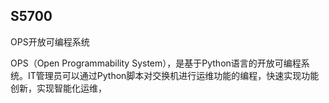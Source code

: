 

## S5700

OPS开放可编程系统

OPS（Open Programmability System），是基于Python语言的开放可编程系统。IT管理员可以通过Python脚本对交换机进行运维功能的编程，快速实现功能创新，实现智能化运维，

